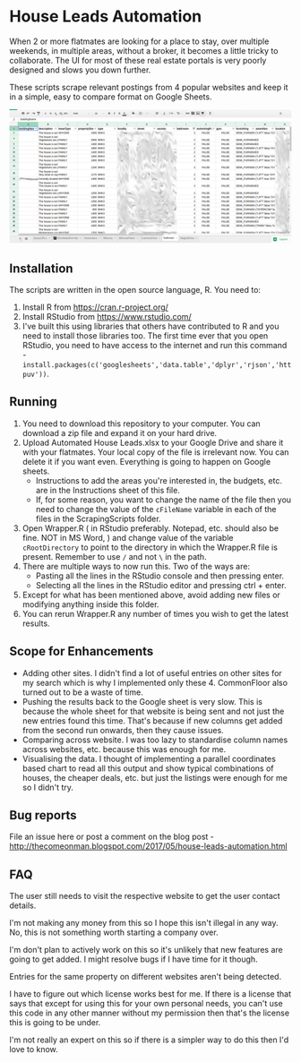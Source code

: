 # House Leads Automation

When 2 or more flatmates are looking for a place to stay, over multiple weekends, in multiple areas, without a broker, it becomes a little tricky to collaborate. The UI for most of these real estate portals is very poorly designed and slows you down further.

These scripts scrape relevant postings from 4 popular websites and keep it in a simple, easy to compare format on Google Sheets.

![Sample screenshot](/Screenshots/SheetExample.png?raw=true)

## Installation
The scripts are written in the open source language, R. You need to:
1. Install R from https://cran.r-project.org/
2. Install RStudio from https://www.rstudio.com/
3. I've built this using libraries that others have contributed to R and you need to install those libraries too. The first time ever that you open RStudio, you need to have access to the internet and run this command - `install.packages(c('googlesheets','data.table','dplyr','rjson','httpuv'))`. 

## Running
1. You need to download this repository to your computer. You can download a zip file and expand it on your hard drive.
2. Upload Automated House Leads.xlsx to your Google Drive and share it with your flatmates. Your local copy of the file is irrelevant now. You can delete it if you want even. Everything is going to happen on Google sheets.
    - Instructions to add the areas you're interested in, the budgets, etc. are in the Instructions sheet of this file.
    - If, for some reason, you want to change the name of the file then you need to change the value of the `cFileName` variable in each of the files in the ScrapingScripts folder.
3. Open Wrapper.R ( in RStudio preferably. Notepad, etc. should also be fine. NOT in MS Word, ) and change value of the variable `cRootDirectory` to point to the directory in which the Wrapper.R file is present. Remember to use `/` and not `\` in the path.
4. There are multiple ways to now run this. Two of the ways are:
    - Pasting all the lines in the RStudio console and then pressing enter.
    - Selecting all the lines in the RStudio editor and pressing ctrl + enter.
5. Except for what has been mentioned above, avoid adding new files or modifying anything inside this folder.
6. You can rerun Wrapper.R any number of times you wish to get the latest results.

## Scope for Enhancements
- Adding other sites. I didn't find a lot of useful entries on other sites for my search which is why I implemented only these 4. CommonFloor also turned out to be a waste of time.
- Pushing the results back to the Google sheet is very slow. This is because the whole sheet for that website is being sent and not just the new entries found this time. That's because if new columns get added from the second run onwards, then they cause issues.
- Comparing across website. I was too lazy to standardise column names across websites, etc. because this was enough for me.
- Visualising the data. I thought of implementing a parallel coordinates based chart to read all this output and show typical combinations of houses, the cheaper deals, etc. but just the listings were enough for me so I didn't try.

## Bug reports
File an issue here or post a comment on the blog post - http://thecomeonman.blogspot.com/2017/05/house-leads-automation.html

## FAQ

The user still needs to visit the respective website to get the user contact details.

I'm not making any money from this so I hope this isn't illegal in any way. No, this is not something worth starting a company over.

I'm don't plan to actively work on this so it's unlikely that new features are going to get added. I might resolve bugs if I have time for it though.

Entries for the same property on different websites aren't being detected.

I have to figure out which license works best for me. If there is a license that says that except for using this for your own personal needs, you can't use this code in any other manner without my permission then that's the license this is going to be under.

I'm not really an expert on this so if there is a simpler way to do this then I'd love to know.
